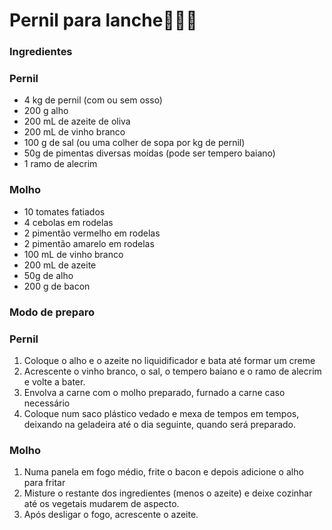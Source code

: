 # Pernil para lanche🥪🐷🥩

### Ingredientes

### Pernil

- 4 kg de pernil (com ou sem osso)
- 200 g alho
- 200 mL de azeite de oliva
- 200 mL de vinho branco
- 100 g de sal (ou uma colher de sopa por kg de pernil)
- 50g de pimentas diversas moídas (pode ser tempero baiano)
- 1 ramo de alecrim

### Molho

- 10 tomates fatiados
- 4 cebolas em rodelas
- 2 pimentão vermelho em rodelas
- 2 pimentão amarelo em rodelas
- 100 mL de vinho branco
- 200 mL de azeite
- 50g de alho
- 200 g de bacon 

### Modo de preparo

### Pernil

1. Coloque o alho e o azeite no liquidificador e bata até formar um creme
2. Acrescente o vinho branco, o sal, o tempero baiano e o ramo de alecrim e volte a bater.
3. Envolva a carne com o molho preparado, furnado a carne caso necessário
4. Coloque num saco plástico vedado e mexa de tempos em tempos, deixando na geladeira até o dia seguinte, quando será preparado.

### Molho

1. Numa panela em fogo médio, frite o bacon e depois adicione o alho para fritar
2. Misture o restante dos ingredientes (menos o azeite) e deixe cozinhar até os vegetais mudarem de aspecto.
3. Após desligar o fogo, acrescente o azeite.